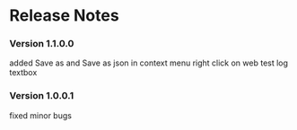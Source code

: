 ﻿# Release Notes
### Version 1.1.0.0

added Save as and Save as json in context menu 
right click on web test log textbox

### Version 1.0.0.1
fixed  minor bugs